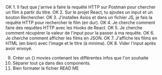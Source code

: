 OK 1. Il faut que j'arrive à faire la requête HTTP sur Postman pour chercher un film à partir du titre.
OK 2. Sur le projet React, tu ajoutes un input et un bouton Rechercher.
OK 3. J'installes Axios et dans un fichier JS, je fais la requête HTTP pour rechercher le film (en dur).
OK 4. Je cherche comment faire des requêtes HTTP avec les Hooks de React.
OK 5. Je cherche comment récupérer la valeur de l'input pour la passer à ma requête.
OK 6. Je cherche comment afficher les films en JSON.
OK 7. J'affiche les films en HTML (en bien) avec l'image et le titre (à minima).
OK 8. Vider l'input après avoir envoyé.

9. Créer un {} movies contenant les différentes infos que l'on souhaite
10. Séparer tout ça dans des components.
11. Bien formater le fichier READ ME
